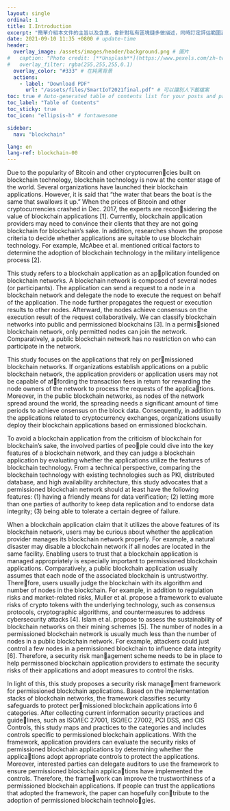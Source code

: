 ```yaml
---
layout: single
ordinal: 1
title: I.Introduction
excerpt: "簡單介紹本文件的主旨以及含意，會針對私有區塊鏈多做描述，同時訂定評估範圍邊界，以及本文的主要六大檢查框架。" # 摘要 
date: 2021-09-10 11:35 +0800 # update-time
header:
  overlay_image: /assets/images/header/background.png # 圖片
#   caption: "Photo credit: [**Unsplash**](https://www.pexels.com/zh-tw/search/earth/)" # 可以表示圖片來源
#   overlay_filter: rgba(255,255,255,0.1)
  overlay_color: "#333" # 在純黑背景
  actions:
    - label: "Download PDF"
      url: "/assets/files/SmartIoT2021final.pdf" # 可以讓別人下載檔案
toc: true # Auto-generated table of contents list for your posts and pages
toc_label: "Table of Contents"
toc_sticky: true
toc_icon: "ellipsis-h" # fontawesome

sidebar:
  nav: "blockchain"

lang: en
lang-ref: blockchain-00
---
```

Due to the popularity of Bitcoin and other cryptocurrencies built on blockchain technology, blockchain technology is now at the center stage of the world. Several organizations
have launched their blockchain applications. However, it is said that “the water that bears the boat is the same that swallows it up.” When the prices of Bitcoin and other cryptocurrencies crashed in Dec. 2017, the experts are reconsidering the value of blockchain applications [1]. Currently, blockchain application providers may need to convince their clients that they are not going blockchain for blockchain’s sake. In addition, researches shown the propose criteria to decide whether applications are suitable to use blockchain technology. For example, McAbee et al. mentioned critical factors to determine the adoption of blockchain technology in the military intelligence process [2].

This study refers to a blockchain application as an application founded on blockchain networks. A blockchain network is composed of several nodes (or participants). The application can send a request to a node in a blockchain network and delegate the node to execute the request on behalf of the application. The node further propagates the request or execution results to other nodes. Afterward, the nodes achieve consensus on the execution result of the request collaboratively. We can classify blockchain networks into public and permissioned blockchains [3]. In a permissioned blockchain network, only permitted nodes can join the network. Comparatively, a public blockchain network has no restriction on who can participate in the network.

This study focuses on the applications that rely on permissioned blockchain networks. If organizations establish applications on a public blockchain network, the application
providers or application users may not be capable of affording the transaction fees in return for rewarding the node owners of the network to process the requests of the applications. Moreover, in the public blockchain networks, as nodes of the network spread around the world, the spreading needs a significant amount of time periods to achieve onsensus on the block data. Consequently, in addition to the applications related to cryptocurrency exchanges, organizations usually deploy their blockchain applications based on  ermissioned blockchain.

To avoid a blockchain application from the criticism of blockchain for blockchain’s sake, the involved parties of people could dive into the key features of a blockchain network,
and they can judge a blockchain application by evaluating whether the applications utilize the features of blockchain technology. From a technical perspective, comparing the
blockchain technology with existing technologies such as PKI, distributed database, and high availability architecture, this study advocates that a permissioned blockchain network should at least have the following features: (1) having a friendly means for data verification; (2) letting more than one parties of authority to keep data replication and to endorse
data integrity; (3) being able to tolerate a certain degree of failure.

When a blockchain application claim that it utilizes the above features of its blockchain network, users may be curious about whether the application provider manages its blockchain network properly. For example, a natural disaster may disable a blockchain network if all nodes are located in the same facility. Enabling users to trust that a blockchain application is managed appropriately is especially important to permissioned blockchain applications. Comparatively, a public blockchain application usually assumes that each node of the associated blockchain is untrustworthy. Therefore, users usually judge the blockchain with its algorithm and number of nodes in the blockchain. For example, in addition to regulation risks and market-related risks, Muller et al. propose a framework to evaluate risks of crypto tokens with the underlying technology, such as consensus protocols, cryptographic algorithms, and countermeasures to address cybersecurity attacks [4]. Islam et al. propose to assess the sustainability of blockchain networks on their mining schemes [5]. The number of nodes in a permissioned blockchain network is usually much less than the number of nodes in a public blockchain network. For example, attackers could just control a few nodes in a permissioned blockchain to influence data integrity [6]. Therefore, a security risk management scheme needs to be in place to help permissoned blockchain application providers to estimate the security risks of their applications and adopt measures to control the risks.

In light of this, this study proposes a security risk management framework for permissioned blockchain applications. Based on the implementation stacks of blockchain networks,
the framework classifies security safeguards to protect permissioned blockchain applications into 6 categories. After collecting current information security practices and guidelines, such as ISO/IEC 27001, ISO/IEC 27002, PCI DSS, and CIS Controls, this study maps and practices to the categories and includes controls specific to permissioned blockchain applications. With the framework, application providers can evaluate the security risks of permissioned blockchain applications by determining whether the applications adopt appropriate controls to protect the applications. Moreover, interested parties can delegate auditors to use the framework to ensure permissioned blockchain applications have implemented the controls. Therefore, the framework can improve the trustworthiness of a permissioned blockchain applications. If people can trust the applications that adopted the framework, the paper can hopefully contribute to the adoption of permissioned blockchain technologies.
